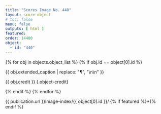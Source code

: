 ```yaml
---
title: "Scores Image No. 440"
layout: score-object
# toc: false
menu: false
outputs: [ html ]
featured: 
order: 14400
object:
  - id: "440"
---
```


{% for obj in objects.object_list %}
{% if obj.id == object[0].id %}

{{ obj.extended_caption | replace: "¶", "\n\n" }}

{{ obj.credit }} {.object-credit}

{% endif %}
{% endfor %}

<div class="object-credit object-url is-print-only">

{{ publication.url }}image-index/{{ object[0].id }}/ {% if featured %}*{% endif %}

</div>
